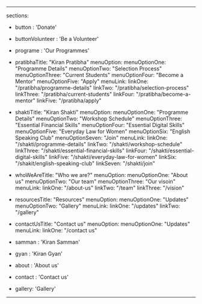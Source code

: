 
<!-- button : 'Donate' -->
<!-- buttonVolunteer : 'Be a Volunteer' -->
<!-- programe : 'Our Programmes' -->
<!-- pratibha: 'Kiran Pratibha' -->
<!-- shakti: 'Kiran Shakti' -->
<!-- samman : 'Kiran Samman' -->
<!-- gyan : 'Kiran Gyan' -->
<!-- about : 'About us' -->
<!-- contact : 'Contact us' -->
<!-- gallery: 'Gallery' -->

---
sections:

  - button : 'Donate'
    
  - buttonVolunteer : 'Be a Volunteer'
    
  - programe : 'Our Programmes'
    
  - pratibhaTitle: "Kiran Pratibha"
    menuOption:
      menuOptionOne: "Programme Details"
      menuOptionTwo: "Selection Process"
      menuOptionThree: "Current Students"
      menuOptionFour: "Become a Mentor"
      menuOptionFive: "Apply"
    menuLink:
      linkOne: "/pratibha/programme-details"
      linkTwo: "/pratibha/selection-process"
      linkThree: "/pratibha/current-students"
      linkFour: "/pratibha/become-a-mentor"
      linkFive: "/pratibha/apply"

  - shaktiTitle: "Kiran Shakti"
    menuOption:
      menuOptionOne: "Programme Details"
      menuOptionTwo: "Workshop Schedule"
      menuOptionThree: "Essential Financial Skills"
      menuOptionFour: "Essential Digital Skills"
      menuOptionFive: "Everyday Law for Women"
      menuOptionSix: "English Speaking Club"
      menuOptionSeven: "Join"
    menuLink:
      linkOne: "/shakti/programme-details"
      linkTwo: "/shakti/workshop-schedule"
      linkThree: "/shakti/essential-financial-skills"
      linkFour: "/shakti/essential-digital-skills"
      linkFive: "/shakti/everyday-law-for-women"
      linkSix: "/shakit/english-speaking-club"
      linkSeven: "/shakti/join"
    
  - whoWeAreTitle: "Who we are?"
    menuOption:
      menuOptionOne: "About us"
      menuOptionTwo: "Our team"
      menuOptionThree: "Our visoin"
    menuLink:
      linkOne: "/about-us"
      linkTwo: "/team"
      linkThree: "/vision"
    
  - resourcesTitle: "Resources"
    menuOption:
      menuOptionOne: "Updates"
      menuOptionTwo: "Gallery"
    menuLink:
      linkOne: "/updates"
      linkTwo: "/gallery"
  
  - contactUsTitle: "Contact us"
    menuOption:
      menuOptionOne: "Updates"
    menuLink:
      linkOne: "/contact us"

  - samman : 'Kiran Samman'
  - gyan : 'Kiran Gyan'
  - about : 'About us'
  - contact : 'Contact us'
  - gallery: 'Gallery' 


 
---
